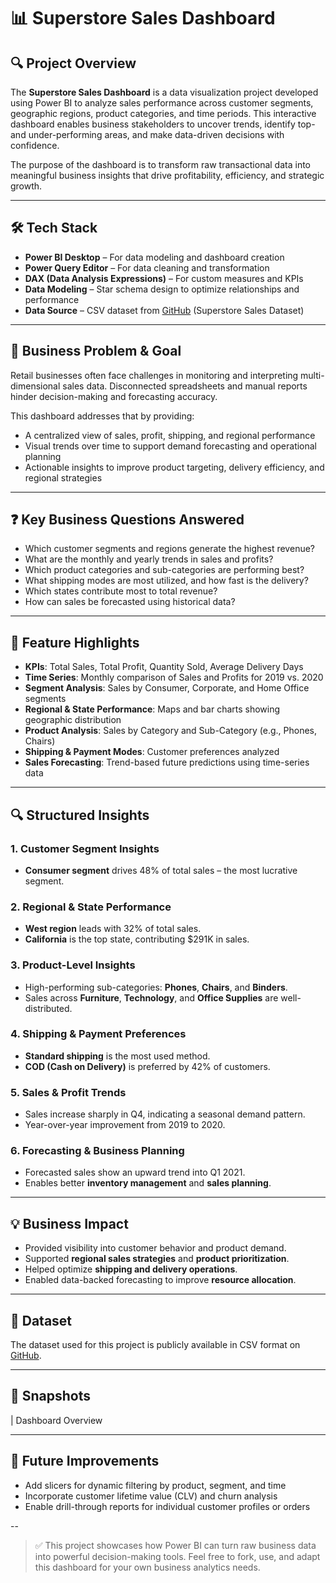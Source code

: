# 📊 Superstore Sales Dashboard

## 🔍 Project Overview

The **Superstore Sales Dashboard** is a data visualization project developed using Power BI to analyze sales performance across customer segments, geographic regions, product categories, and time periods. This interactive dashboard enables business stakeholders to uncover trends, identify top- and under-performing areas, and make data-driven decisions with confidence.

The purpose of the dashboard is to transform raw transactional data into meaningful business insights that drive profitability, efficiency, and strategic growth.

---

## 🛠 Tech Stack

- **Power BI Desktop** – For data modeling and dashboard creation  
- **Power Query Editor** – For data cleaning and transformation  
- **DAX (Data Analysis Expressions)** – For custom measures and KPIs  
- **Data Modeling** – Star schema design to optimize relationships and performance  
- **Data Source** – CSV dataset from [GitHub](#) (Superstore Sales Dataset)

---

## 🎯 Business Problem & Goal

Retail businesses often face challenges in monitoring and interpreting multi-dimensional sales data. Disconnected spreadsheets and manual reports hinder decision-making and forecasting accuracy.

This dashboard addresses that by providing:
- A centralized view of sales, profit, shipping, and regional performance
- Visual trends over time to support demand forecasting and operational planning
- Actionable insights to improve product targeting, delivery efficiency, and regional strategies

---

## ❓ Key Business Questions Answered

- Which customer segments and regions generate the highest revenue?
- What are the monthly and yearly trends in sales and profits?
- Which product categories and sub-categories are performing best?
- What shipping modes are most utilized, and how fast is the delivery?
- Which states contribute most to total revenue?
- How can sales be forecasted using historical data?

---

## 📌 Feature Highlights

- **KPIs**: Total Sales, Total Profit, Quantity Sold, Average Delivery Days
- **Time Series**: Monthly comparison of Sales and Profits for 2019 vs. 2020
- **Segment Analysis**: Sales by Consumer, Corporate, and Home Office segments
- **Regional & State Performance**: Maps and bar charts showing geographic distribution
- **Product Analysis**: Sales by Category and Sub-Category (e.g., Phones, Chairs)
- **Shipping & Payment Modes**: Customer preferences analyzed
- **Sales Forecasting**: Trend-based future predictions using time-series data

---

## 🔍 Structured Insights

### 1. Customer Segment Insights
- **Consumer segment** drives 48% of total sales – the most lucrative segment.

### 2. Regional & State Performance
- **West region** leads with 32% of total sales.
- **California** is the top state, contributing $291K in sales.

### 3. Product-Level Insights
- High-performing sub-categories: **Phones**, **Chairs**, and **Binders**.
- Sales across **Furniture**, **Technology**, and **Office Supplies** are well-distributed.

### 4. Shipping & Payment Preferences
- **Standard shipping** is the most used method.
- **COD (Cash on Delivery)** is preferred by 42% of customers.

### 5. Sales & Profit Trends
- Sales increase sharply in Q4, indicating a seasonal demand pattern.
- Year-over-year improvement from 2019 to 2020.

### 6. Forecasting & Business Planning
- Forecasted sales show an upward trend into Q1 2021.
- Enables better **inventory management** and **sales planning**.

---

## 💡 Business Impact

- Provided visibility into customer behavior and product demand.
- Supported **regional sales strategies** and **product prioritization**.
- Helped optimize **shipping and delivery operations**.
- Enabled data-backed forecasting to improve **resource allocation**.

---

## 📁 Dataset

The dataset used for this project is publicly available in CSV format on [GitHub](#).

---

## 📸 Snapshots

| Dashboard Overview 

---

## 🧠 Future Improvements

- Add slicers for dynamic filtering by product, segment, and time
- Incorporate customer lifetime value (CLV) and churn analysis
- Enable drill-through reports for individual customer profiles or orders

--

> ✅ This project showcases how Power BI can turn raw business data into powerful decision-making tools. Feel free to fork, use, and adapt this dashboard for your own business analytics needs.

